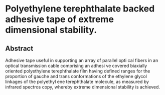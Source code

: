 # Polyethylene terephthalate backed adhesive tape of extreme dimensional stability.

## Abstract
Adhesive tape useful in supporting an array of parallel opti cal fibers in an optical transmission cable comprising an adhesi ve covered biaxially oriented polyethylene terephthalate film having defined ranges for the proportion of gauche and trans conformations of the ethylene glycol linkages of the polyethyl ene terephthalate molecule, as measured by infrared spectros copy, whereby extreme dimensional stability is achieved.